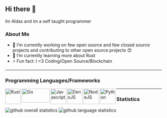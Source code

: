 ## Hi there 👋
Im Aldas and im a self taught programmer 

### About Me
- 🔭 I’m currently working on few open source and few closed source projects and contributing to other open source projects 😊
- 🌱 I’m currently learning more about Rust
- ⚡ Fun fact: I <3 Coding/Open Source/Blockchain
---

### Programming Languages/Frameworks
<img align="left" alt="Rust" width="50px" height="50px" src="https://raw.githubusercontent.com/faith/faith/master/images/rust.png" />
<img align="left" alt="Go" width="90px" height="45px" src="https://raw.githubusercontent.com/faith/faith/master/images/go.png" />
<img align="left" alt="Javascript" width="50px" height="50px" src="https://raw.githubusercontent.com/faith/faith/master/images/javascript.png" />
<img align="left" alt="DenoJS" width="50px" height="50px" src="https://raw.githubusercontent.com/faith/faith/master/images/denojs.svg" />
<img align="left" alt="NodeJS" width="50px" height="50px" src="https://raw.githubusercontent.com/faith/faith/master/images/nodejs.svg" />
<img align="left" alt="Python" width="50px" height="50px" src="https://raw.githubusercontent.com/faith/faith/master/images/python.png" />

---

### Statistics
![github overall statistics](https://github-readme-stats.vercel.app/api?username=faith&show_icons=true&theme=tokyonight)
![github language statistics](https://github-readme-stats.vercel.app/api/top-langs/?username=faith&show_icons=true&layout=compact&theme=tokyonight)
